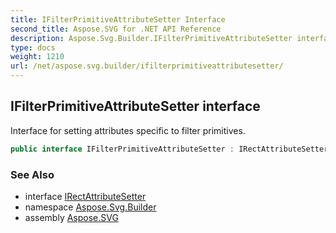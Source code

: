 ```yaml
---
title: IFilterPrimitiveAttributeSetter Interface
second_title: Aspose.SVG for .NET API Reference
description: Aspose.Svg.Builder.IFilterPrimitiveAttributeSetter interface. Interface for setting attributes specific to filter primitives
type: docs
weight: 1210
url: /net/aspose.svg.builder/ifilterprimitiveattributesetter/
---
```

## IFilterPrimitiveAttributeSetter interface

Interface for setting attributes specific to filter primitives.

```csharp
public interface IFilterPrimitiveAttributeSetter : IRectAttributeSetter
```

### See Also

* interface [IRectAttributeSetter](../irectattributesetter/)
* namespace [Aspose.Svg.Builder](../../aspose.svg.builder/)
* assembly [Aspose.SVG](../../)
